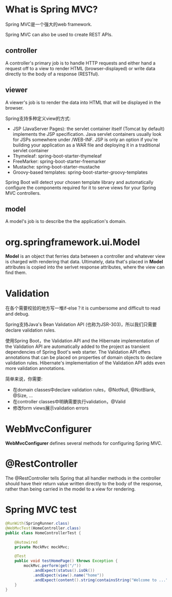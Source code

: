 # What is Spring MVC?
Spring MVC是一个强大的web framework.

Spring MVC can also be used to create REST APIs.

## controller
A controller's primary job is to handle HTTP requests and either hand a request off to a view to render HTML (browser-displayed) or write data directly to the body of a response (RESTful).

## viewer
A viewer's job is to render the data into HTML that will be displayed in the browser.

Spring支持多种定义view的方式:
- JSP (JavaServer Pages): the servlet container itself (Tomcat by default) implements the JSP specification. Java servlet containers usually look for JSPs somewhere under /WEB-INF. JSP is only an option if you're building your application as a WAR file and deploying it in a traditional servlet container
- Thymeleaf: spring-boot-starter-thymeleaf
- FreeMarker: spring-boot-starter-freemarker
- Mustache: spring-boot-starter-mustache
- Groovy-based templates: spring-boot-starter-groovy-templates

Spring Boot will detect your chosen template library and automatically configure the components required for it to serve views for your Spring MVC controllers.

## model
A model's job is to describe the the application's domain.

# org.springframework.ui.Model
**Model** is an object that ferries data between a controller and whatever view is charged with rendering that data. Ultimately, data that's placed in **Model** attributes is copied into the serlvet response attributes, where the view can find them.

# Validation
在各个需要校验的地方写一堆if-else？it is cumbersome and difficult to read and debug.

Spring支持Java's Bean Validation API (也称为JSR-303)，所以我们只需要declare validation rules.

使用Spring Boot，the Validation API and the Hibernate implementation of the Validation API are automatically added to the project as transient dependencies of Spring Boot's web starter. The Validation API offers annotations that can be placed on properties of domain objects to declare validation rules. Hibernate's implementation of the Validation API adds even more validation annotations.

简单来说，你需要:
- 在domain classes中declare validation rules，@NotNull, @NotBlank, @Size, ...
- 在controller classes中明确需要执行validation，@Valid
- 修改form views展示validation errors

# WebMvcConfigurer
**WebMvcConfigurer** defines several methods for configuring Spring MVC.

# @RestController
The @RestController tells Spring that all handler methods in the controller should have their return value written directly to the body of the response, rather than being carried in the model to a view for rendering.

# Spring MVC test
```java
@RunWith(SpringRunner.class)
@WebMvcTest(HomeController.class)
public class HomeControllerTest {

    @Autowired
    private MockMvc mockMvc;

    @Test
    public void testHomePage() throws Exception {
        mockMvc.perform(get("/"))
            .andExpect(status().isOk())
            .andExpect(view().name("home"))
            .andExpect(content().string(containsString("Welcome to ...")));
    }
}
```
